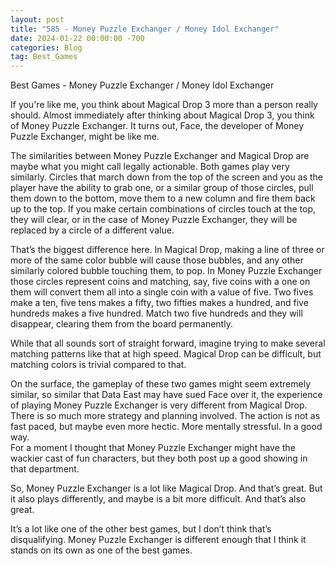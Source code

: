 ```yaml
---
layout: post
title: "585 - Money Puzzle Exchanger / Money Idol Exchanger"
date: 2024-01-22 00:00:00 -700
categories: Blog
tag: Best_Games
---
```


Best Games - Money Puzzle Exchanger / Money Idol Exchanger

If you're like me, you think about Magical Drop 3 more than a person really should. Almost immediately after thinking about Magical Drop 3, you think of Money Puzzle Exchanger. It turns out, Face, the developer of Money Puzzle Exchanger, might be like me.

The similarities between Money Puzzle Exchanger and Magical Drop are maybe what you might call legally actionable. Both games play very similarly. Circles that march down from the top of the screen and you as the player have the ability to grab one, or a similar group of those circles, pull them down to the bottom, move them to a new column and fire them back up to the top. If you make certain combinations of circles touch at the top, they will clear, or in the case of Money Puzzle Exchanger, they will be replaced by a circle of a different value.

That’s the biggest difference here. In Magical Drop, making a line of three or more of the same color bubble will cause those bubbles, and any other similarly colored bubble touching them, to pop. In Money Puzzle Exchanger those circles represent coins and matching, say, five coins with a one on them will convert them all into a single coin with a value of five. Two fives make a ten, five tens makes a fifty, two fifties makes a hundred, and five hundreds makes a five hundred. Match two five hundreds and they will disappear, clearing them from the board permanently.

While that all sounds sort of straight forward, imagine trying to make several matching patterns like that at high speed. Magical Drop can be difficult, but matching colors is trivial compared to that.

On the surface, the gameplay of these two games might seem extremely similar, so similar that Data East may have sued Face over it, the experience of playing Money Puzzle Exchanger is very different from Magical Drop. There is so much more strategy and planning involved. The action is not as fast paced, but maybe even more hectic. More mentally stressful. In a good way.  
For a moment I thought that Money Puzzle Exchanger might have the wackier cast of fun characters, but they both post up a good showing in that department.

So, Money Puzzle Exchanger is a lot like Magical Drop. And that’s great. But it also plays differently, and maybe is a bit more difficult. And that’s also great.

It’s a lot like one of the other best games, but I don’t think that’s disqualifying. Money Puzzle Exchanger is different enough that I think it stands on its own as one of the best games.
